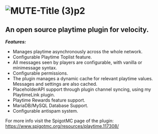 # ![MUTE-Title (3)p2](https://github.com/user-attachments/assets/d181bb10-3770-4283-8490-3ae6fc3f723c)

## An open source playtime plugin for velocity.

***Features:***
- Manages playtime asynchronously across the whole network.
- Configurable Playtime Toplist feature.
- All messages seen by players are configurable, with vanilla or minimessage syntax.
- Configurable permissions.
- The plugin manages a dynamic cache for relevant playtime values. Messages and settings are also cached.
- PlaceholderAPI support through plugin channel syncing, using my PlaytimeLink plugin.
- Playtime Rewards feature support.
- MariaDB/MySQL Database Support.
- Configurable antispam system.

For more info visit the SpigotMC page of the plugin: https://www.spigotmc.org/resources/playtime.117308/
